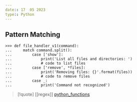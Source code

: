 ```yaml
---
date:: 17  05 2023
type:: Python 
---
```

## Pattern Matching

```
>>> def file_handler_v1(command):
...     match command.split():
...         case ['show']:
...             print('List all files and directories: ')
...             # code to list files
...         case ['remove', *files]:
...             print('Removing files: {}'.format(files))
...             # code to remove files
...         case _:
...             print('Command not recognized')
```


>[!quote]  [[regex]] [python_functions](/obisdian_ntoes/notes_obsidian/ZPythonref/python_functions.md)